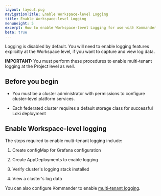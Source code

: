```yaml
---
layout: layout.pug
navigationTitle: Enable Workspace-level Logging
title: Enable Workspace-level Logging
menuWeight: 5
excerpt: How to enable Workspace-level Logging for use with Kommander
beta: true
---
```


<!-- markdownlint-disable MD030 -->

Logging is disabled by default. You will need to enable logging features explicitly at the Workspace level, if you want to capture and view log data.

<p class="message--important"><strong>IMPORTANT: </strong>You must perform these procedures to enable multi-tenant logging at the Project level as well.</p>

## Before you begin

-  You must be a cluster administrator with permissions to configure cluster-level platform services.

-  Each federated cluster requires a default storage class for successful Loki deployment

## Enable Workspace-level logging

The steps required to enable multi-tenant logging include:

1.  Create configMap for Grafana configuration

1.  Create AppDeployments to enable logging

1.  Verify cluster's logging stack installed

1.  View a cluster's log data

You can also configure Kommander to enable [multi-tenant logging](../../logging/multi-tenant-logging).
